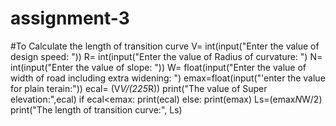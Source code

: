 # assignment-3
#To Calculate the length of transition curve
V= int(input("Enter the value of design speed: "))
R= int(input("Enter the value of Radius of curvature: ")
N= int(input("Enter the value of slope: "))
W= float(input("Enter the value of width of road including extra widening: ")
emax=float(input("'enter the value for plain terain:"))
ecal= (V*V/(225*R))
print("The value of Super elevation:",ecal) if ecal<emax:
print(ecal) else:
print(emax) Ls=(emax*N*W/2)
print("The length of transition curve:", Ls)
